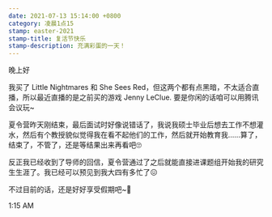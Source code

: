 ```yaml
---
date: 2021-07-13 15:14:00 +0800
category: 凌晨1点15
stamp: easter-2021
stamp-title: 复活节快乐
stamp-description: 充满彩蛋的一天！
---
```


晚上好

我买了 Little Nightmares 和 She Sees Red，但这两个都有点黑暗，不太适合直播，所以最近直播的是之前买的游戏 Jenny LeClue. 要是你闲的话咱可以用腾讯会议玩~

夏令营昨天刚结束，最后面试时好像说错话了，我说我硕士毕业后想去工作不想灌水，然后有个教授貌似觉得我在看不起他们的工作，然后就开始教育我……算了，结束了，不管了，还是等结果出来再看吧🙄

反正我已经收到了导师的回信，夏令营通过了之后就能直接进课题组开始我的研究生生涯了。我已经可以预见到我大四有多忙了😖

不过目前的话，还是好好享受假期吧~🥳


1:15 AM